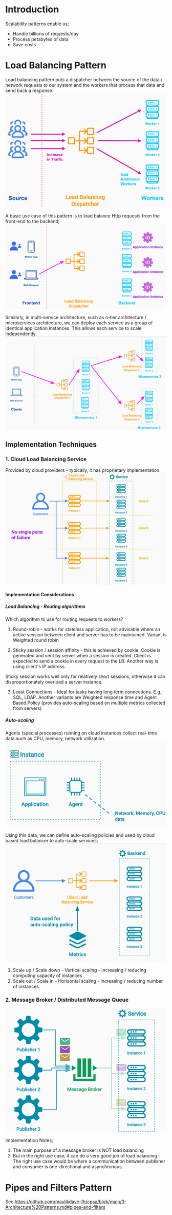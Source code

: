 # Introduction
Scalability patterns enable us;
- Handle billions of requests/day
- Process petabytes of data
- Save costs

# Load Balancing Pattern
Load balancing pattern puts a dispatcher between the source of the data / network requests to our system and the workers that process that data and send back a response.
![LB!](images/lb1.png)

A basic use case of this pattern is to load balance Http requests from the front-end to the backend;
![LB!](images/lb2.png)

Similarly, in multi-service architecture, such as n-tier architecture / microservices architecture, we can deploy each service as a group of identical application instances. This allows each service to scale independently.
![LB!](images/lb3.png)

## Implementation Techniques
### 1. Cloud Load Balancing Service
Provided by cloud providers - typically, it has proprietary implementation.
![LB!](images/lb4.png)

#### Implementation Considerations
##### Load Balancing - Routing algorithms
Which algorithm to use for routing requests to workers? 
1. Round-robin - works for stateless application, not advisable where an active session between client and server has to be 
maintained. Variant is Weighted round robin

2. Sticky session / session affinity - this is achieved by cookie. Cookie is generated and sent by server when a session is created. Client is expected to send a cookie in every request to the LB. Another way is using client's IP address. 

Sticky session works well only for relatively short sessions, otherwise it can disproportionately overload a server instance.

3. Least Connections  - Ideal for tasks having long term connections. E.g.; SQL, LDAP. Another variants are Weighted response
time and Agent Based Policy (provides auto-scaling based on multiple metrics collected from servers) 

##### Auto-scaling 
Agents (special processes) running on cloud instances collect real-time data such as CPU, memory, network utilization. 
![LB!](images/lb6.png)

Using this data, we can define auto-scaling policies and used by cloud based load balancer to auto-scale services;
![LB!](images/lb7.png)

1. Scale up / Scale down - Vertical scaling - increasing / reducing computing capacity of instances 
2. Scale out / Scale in - Horizontal scaling - increasing / reducing number of instances 

### 2. Message Broker / Distributed Message Queue
![LB!](images/lb5.png)

Implementation Notes;
1. The main purpose of a message broker is NOT load balancing
2. But in the right use case, it can do a very good job of load balancing - The right use case would be where a communication between publisher and consumer is one-directional and asynchronous. 

# Pipes and Filters Pattern
See https://github.com/maulikdave-fh/cpsa/blob/main/3-Architecture%20Patterns.md#pipes-and-filters



